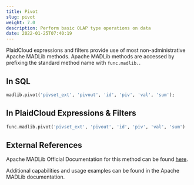 ```yaml
---
title: Pivot
slug: pivot
weight: 7.0
description: Perform basic OLAP type operations on data
date: 2022-01-25T07:40:19
---
```



PlaidCloud expressions and filters provide use of most non-administrative Apache MADLib methods. Apache MADLib methods are accessed by prefixing the standard method name with `func.madlib.`.



## In SQL



```sql
madlib.pivot('pivset_ext', 'pivout', 'id', 'piv', 'val', 'sum');
```


## In PlaidCloud Expressions & Filters



```python
func.madlib.pivot('pivset_ext', 'pivout', 'id', 'piv', 'val', 'sum')
```


## External References


Apache MADLib Official Documentation for this method can be found [here](https://madlib.apache.org/docs/latest/group__grp__pivot.html).



Additional capabilities and usage examples can be found in the Apache MADLib documentation.


